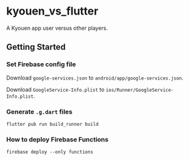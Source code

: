 # kyouen_vs_flutter

A Kyouen app user versus other players.

## Getting Started

### Set Firebase config file

Download `google-services.json` to `android/app/google-services.json`.

Download `GoogleService-Info.plist` to `ios/Runner/GoogleService-Info.plist`.

### Generate `.g.dart` files

```
flutter pub run build_runner build
```

### How to deploy Firebase Functions

```
firebase deploy --only functions
```
